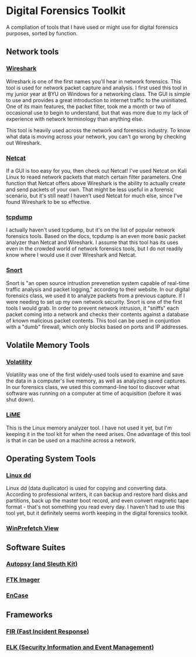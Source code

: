 # Digital Forensics Toolkit

A compliation of tools that I have used or might use for digital forensics purposes, sorted by function.

## Network tools

### [Wireshark](https://www.wireshark.org/)

Wireshark is one of the first names you'll hear in network forensics. This tool is used for network packet capture and analysis. I first used this tool in my junior year at BYU on Windows for a networking class. The GUI is simple to use and provides a great introduction to internet traffic to the uninitiated. One of its main features, the packet filter, took me a month or two of occasional use to begin to understand, but that was more due to my lack of experience with network terminology than anything else.

This tool is heavily used across the network and forensics industry. To know what data is moving across your network, you can't go wrong by checking out Wireshark.

### [Netcat](http://netcat.sourceforge.net/)

If a GUI is too easy for you, then check out Netcat! I've used Netcat on Kali Linux to reaed network packets that match certain filter parameters. One function that Netcat offers above Wireshark is the ability to actually create and send packets of your own. That might be less useful in a forensic scenario, but it's still neat! I haven't used Netcat for much else, since I've found Wireshark to be so effective.

### [tcpdump](https://www.tcpdump.org/)

I actually haven't used tcpdump, but it's on the list of popular network forensics tools. Based on the docs, tcpdump is an even more basic packet analyzer than Netcat and Wireshark. I assume that this tool has its uses even in the crowded world of network forensics tools, but I do not readily know where I would use it over Wireshark and Netcat.

### [Snort](https://www.snort.org/)

Snort is "an open source intrustion prevenetion system capable of real-time traffic analysis and packet logging," according to their website. In our digital forensics class, we used it to analyze packets from a previous capture. If I were needing to set up my own network security. Snort is one of the first tools I would grab. In order to prevent network intrusion, it "sniffs" each packet coming into a network and checks their contents against a database of known malicious packet contents. This tool can be used in conjuntion with a "dumb" firewall, which only blocks based on ports and IP addresses.

## Volatile Memory Tools

### [Volatility](https://www.volatilityfoundation.org/)

Volatility was one of the first widely-used tools used to examine and save the data in a computer's live memory, as well as analyzing saved captures. In our forensics class, we used this command-line tool to discover what software was running on a computer at time of acquisition (before it was shut down).

### [LiME](https://github.com/504ensicsLabs/LiME)

This is the Linux memory analyzer tool. I have not used it yet, but I'm keeping it in the tool kit for when the need arises. One advantage of this tool is that in can be used on a machine across a network.

## Operating System Tools

### [Linux dd](https://www.linuxnix.com/what-you-should-know-about-linux-dd-command/)

Linux dd (data duplicator) is used for copying and converting data. According to professional writers, it can backup and restore hard disks and partitions, back up the master boot record, and even convert magnetic tape format - that's not something you read every day. I haven't had to use this tool yet, but it definitely seems worth keeping in the digital forensics toolkit.

### [WinPrefetch View](https://www.nirsoft.net/utils/win_prefetch_view.html)

## Software Suites

### [Autopsy (and Sleuth Kit)](https://www.sleuthkit.org/autopsy/)

### [FTK Imager](https://accessdata.com/products-services/forensic-toolkit-ftk)

### [EnCase](https://www.guidancesoftware.com/encase-forensic)

## Frameworks

### [FIR (Fast Incident Response)](https://github.com/certsocietegenerale/FIR)

### [ELK (Security Information and Event Management)](https://www.elastic.co/elk-stack)
